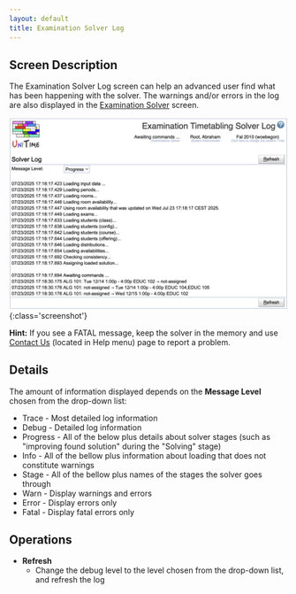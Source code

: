 ```yaml
---
layout: default
title: Examination Solver Log
---
```


## Screen Description

The Examination Solver Log screen can help an advanced user find what has been happening with the solver. The warnings and/or errors in the log are also displayed in the [Examination Solver](examination-solver) screen.

![Examination Solver Log](images/examination-solver-log-1.png){:class='screenshot'}

**Hint:** If you see a FATAL message, keep the solver in the memory and use [Contact Us](contact-us) (located in Help menu) page to report a problem.

## Details

The amount of information displayed depends on the **Message Level** chosen from the drop-down list:

* Trace - Most detailed log information
* Debug - Detailed log information
* Progress - All of the below plus details about solver stages (such as "improving found solution" during the "Solving" stage)
* Info - All of the bellow plus information about loading that does not constitute warnings
* Stage - All of the bellow plus names of the stages the solver goes through
* Warn - Display warnings and errors
* Error - Display errors only
* Fatal - Display fatal errors only

## Operations

* **Refresh**
	* Change the debug level to the level chosen from the drop-down list, and refresh the log
